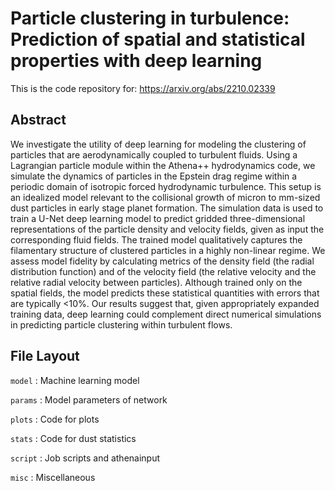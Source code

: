 # Particle clustering in turbulence: Prediction of spatial and statistical properties with deep learning
This is the code repository for: https://arxiv.org/abs/2210.02339

## Abstract
We investigate the utility of deep learning for modeling the clustering of particles that are aerodynamically coupled to turbulent fluids. Using a Lagrangian particle module within the Athena++ hydrodynamics code, we simulate the dynamics of particles in the Epstein drag regime within a periodic domain of isotropic forced hydrodynamic turbulence. This setup is an idealized model relevant to the collisional growth of micron to mm-sized dust particles in early stage planet formation. The simulation data is used to train a U-Net deep learning model to predict gridded three-dimensional representations of the particle density and velocity fields,  given as input the corresponding fluid fields. The trained model qualitatively captures the filamentary structure of clustered particles in a highly non-linear regime. We assess model fidelity by calculating metrics of the density field (the radial distribution function) and of the velocity field (the relative velocity and the relative radial velocity between particles). Although trained only on the spatial fields, the model predicts these statistical quantities with errors that are typically <10%. Our results suggest that, given appropriately expanded training data, deep learning could complement direct numerical simulations in predicting particle clustering within turbulent flows.

## File Layout
`model`  : Machine learning model

`params` : Model parameters of network

`plots`  : Code for plots 

`stats`  : Code for dust statistics 

`script` : Job scripts and athenainput 

`misc`   : Miscellaneous
